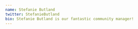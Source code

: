 ```yaml
---
name: Stefanie Butland
twitter: StefanieButland
bio: Stefanie Butland is our fantastic community manager!
---
```

